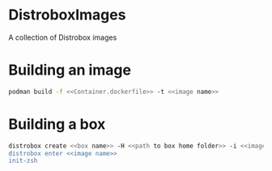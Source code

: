 # DistroboxImages
A collection of Distrobox images

# Building an image

```bash
podman build -f <<Container.dockerfile>> -t <<image name>>
```

# Building a box

```bash
distrobox create <<box name>> -H <<path to box home folder>> -i <<image name>>
distrobox enter <<image name>>
init-zsh
```
